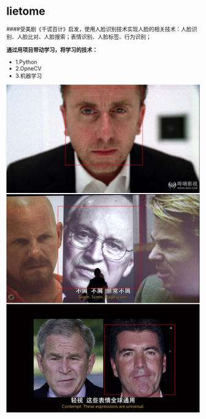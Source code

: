 # lietome
####受美剧《千谎百计》启发，使用人脸识别技术实现人脸的相关技术：人脸识别、人脸比对、人脸搜索；表情识别、人脸标签、行为识别；

**通过用项目带动学习，将学习的技术：**
- 1.Python
- 2.OpneCV
- 3.机器学习


![Image text](./image/2020-10-08-16-57-14d.jpg)
![Image text](./image/2020-10-08-17-03-01w.jpg)
![Image text](./image/2020-10-08-17-03-05a.jpg)


